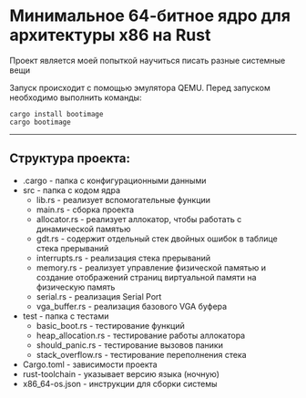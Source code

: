 # Минимальное  64-битное ядро для архитектуры x86 на Rust </h1>

Проект является моей попыткой научиться писать разные системные вещи

Запуск происходит с помощью эмулятора QEMU. Перед запуском необходимо выполнить команды:
```commandline
cargo install bootimage
cargo bootimage
```
---
## Структура проекта:
* .cargo - папка с конфигурационными данными 
* src - папка с кодом ядра
  * lib.rs - реализует вспомогательные функции
  * main.rs - сборка проекта
  * allocator.rs - реализует аллокатор, чтобы работать с динамической памятью
  * gdt.rs - содержит отдельный стек двойных ошибок в таблице стека прерываний
  * interrupts.rs - реализация стека прерываний
  * memory.rs - реализует управление физической памятью и создание отображений страниц виртуальной памяти на физическую память
  * serial.rs - реализация Serial Port
  * vga_buffer.rs - реализация базового VGA буфера
* test - папка с тестами
    * basic_boot.rs - тестирование функций
    * heap_allocation.rs - тестирование работы аллокатора
    * should_panic.rs - тестирование вызовов паники
    * stack_overflow.rs - тестирование переполнения стека
* Cargo.toml -  зависимости проекта
* rust-toolchain - указывает версию языка (ночную)
* x86_64-os.json - инструкции для сборки системы